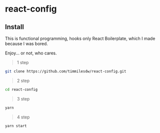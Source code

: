 # react-config

## Install

This is functional programming, hooks only React Boilerplate, which I made because I was bored.

Enjoy... or not, who cares.

> 1 step

```bash
git clone https://github.com/timmilesdw/react-config.git
```

> 2 step 

```bash
cd react-config
```

> 3 step 

```bash
yarn
```

> 4 step

```bash
yarn start
```